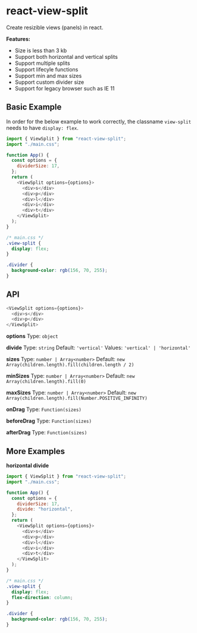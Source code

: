 # react-view-split

Create resizible views (panels) in react.

**Features:**

- Size is less than 3 kb
- Support both horizontal and vertical splits
- Support multiple splits
- Support lifecyle functions
- Support min and max sizes
- Support custom divider size
- Support for legacy browser such as IE 11

## Basic Example

In order for the below example to work correctly, the classname `view-split` needs to have `display: flex`.

```javascript
import { ViewSplit } from "react-view-split";
import "./main.css";

function App() {
  const options = {
    dividerSize: 17,
  };
  return (
    <ViewSplit options={options}>
      <div>s</div>
      <div>p</div>
      <div>l</div>
      <div>i</div>
      <div>t</div>
    </ViewSplit>
  );
}
```

```css
/* main.css */
.view-split {
  display: flex;
}

.divider {
  background-color: rgb(156, 70, 255);
}
```

## API

```javascript
<ViewSplit options={options}>
  <div>s</div>
  <div>p</div>
</ViewSplit>
```

**options**
Type: `object`

**divide**
Type: `string`
Default: `'vertical'`
Values: `'vertical' | 'horizontal'`

**sizes**
Type: `number | Array<number>`
Default: `new Array(children.length).fill(children.length / 2)`

**minSizes**
Type: `number | Array<number>`
Default: `new Array(children.length).fill(0)`

**maxSizes**
Type: `number | Array<number>`
Default: `new Array(children.length).fill(Number.POSITIVE_INFINITY)`

**onDrag**
Type: `Function(sizes)`

**beforeDrag**
Type: `Function(sizes)`

**afterDrag**
Type: `Function(sizes)`

## More Examples

**horizontal divide**

```javascript
import { ViewSplit } from "react-view-split";
import "./main.css";

function App() {
  const options = {
    dividerSize: 17,
    divide: "horizontal",
  };
  return (
    <ViewSplit options={options}>
      <div>s</div>
      <div>p</div>
      <div>l</div>
      <div>i</div>
      <div>t</div>
    </ViewSplit>
  );
}
```

```css
/* main.css */
.view-split {
  display: flex;
  flex-direction: column;
}

.divider {
  background-color: rgb(156, 70, 255);
}
```

